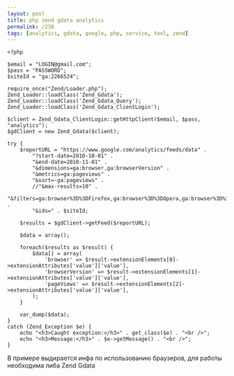 ```yaml
---
layout: post
title: php zend gdata analytics
permalink: /230
tags: [analytics, gdata, google, php, service, tool, zend]
---
```


    <?php

    $email = "LOGIN@gmail.com";
    $pass = "PASSWORD";
    $siteId = "ga:2266524";

    require_once("Zend/Loader.php");
    Zend_Loader::loadClass('Zend_Gdata');
    Zend_Loader::loadClass('Zend_Gdata_Query');
    Zend_Loader::loadClass('Zend_Gdata_ClientLogin');

    $client = Zend_Gdata_ClientLogin::getHttpClient($email, $pass, "analytics");
    $gdClient = new Zend_Gdata($client);

    try {
        $reportURL = "https://www.google.com/analytics/feeds/data" .
            "?start-date=2010-10-01" .
            "&end-date=2010-11-01" .
            "&dimensions=ga:browser,ga:browserVersion" .
            "&metrics=ga:pageviews" .
            "&sort=-ga:pageviews" .
            //"&max-results=10" .
            "&filters=ga:browser%3D%3DFirefox,ga:browser%3D%3DOpera,ga:browser%3D%3DChrome,ga:browser%3D%3DInternet%20Explorer" .
            "&ids=" . $siteId;

        $results = $gdClient->getFeed($reportURL);

        $data = array();

        foreach($results as $result) {
            $data[] = array(
                'browser' => $result->extensionElements[0]->extensionAttributes['value']['value'],
                'browserVersion' => $result->extensionElements[1]->extensionAttributes['value']['value'],
                'pageViews' => $result->extensionElements[2]->extensionAttributes['value']['value'],
            );
        }

        var_dump($data);
    }
    catch (Zend_Exception $e) {
        echo "<h3>Caught exception:</h3>" . get_class($e) . "<br />";
        echo "<h3>Message:</h3>" . $e->getMessage() . "<br />";
    }

В примере выдирается инфа по использованию браузеров, для работы необходима либа Zend Gdata
